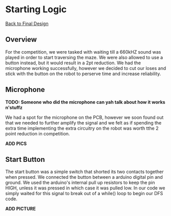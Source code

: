 # Starting Logic

[Back to Final Design](https://nas256.github.io/ece3400_team13/Final_Design/finaldesign_home)

## Overview

For the competition, we were tasked with waiting till a 660kHZ sound was played in order to start traversing the maze. We were also allowed to use a button instead, but it would result in a 2pt reduction. We had the microphone working successfully, however we decided to cut our loses and stick with the button on the robot to perserve time and increase reliability.

## Microphone

**TODO: Someone who did the microphone can yah talk about how it works n'stuffz**

We had a spot for the microphone on the PCB, however we soon found out that we needed to further amplify the signal and we felt as if spending the extra time implementing the extra circuitry on the robot was worth tthe 2 point reduction in competition.

**ADD PICS**

## Start Button

The start button was a simple switch that shorted its two contacts together when pressed. We connected the button between a arduino digital pin and ground. We used the arduino's internal pull up resistors to keep the pin HIGH, unless it was pressed in which case it was pulled low. In our code we simply waited for this signal to break out of a while() loop to begin our DFS code.

**ADD PICTURE**


